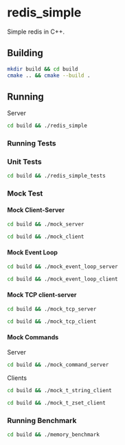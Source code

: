 # redis_simple
Simple redis in C++.

## Building
```sh
mkdir build && cd build
cmake .. && cmake --build .
```

## Running
Server
```sh
cd build && ./redis_simple
```

### Running Tests
### Unit Tests
```sh
cd build && ./redis_simple_tests
```

### Mock Test
#### Mock Client-Server
```sh
cd build && ./mock_server
```
```sh
cd build && ./mock_client
```

#### Mock Event Loop
```sh
cd build && ./mock_event_loop_server
```
```sh
cd build && ./mock_event_loop_client
```

#### Mock TCP client-server
```sh
cd build && ./mock_tcp_server
```
```sh
cd build && ./mock_tcp_client
```

#### Mock Commands
Server
```sh
cd build && ./mock_command_server
```
Clients
```sh
cd build && ./mock_t_string_client
```
```sh
cd build && ./mock_t_zset_client
```

### Running Benchmark
```sh
cd build && ./memory_benchmark
```
